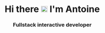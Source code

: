 <h1 align="center">Hi there <img src="https://i.giphy.com/media/phaXOkDeLfoUWCOAMc/giphy.webp" width="20px"> I'm Antoine</h1>
<h3 align="center">Fullstack interactive developer</h3>
